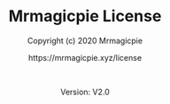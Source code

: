 
<h1 align="center">Mrmagicpie License</h1>

<p align="center">Copyright (c) 2020 Mrmagicpie</p>
<p align="center">https://mrmagicpie.xyz/license</p>
<br>
<p align="center">Version: V2.0</p>
<br>
